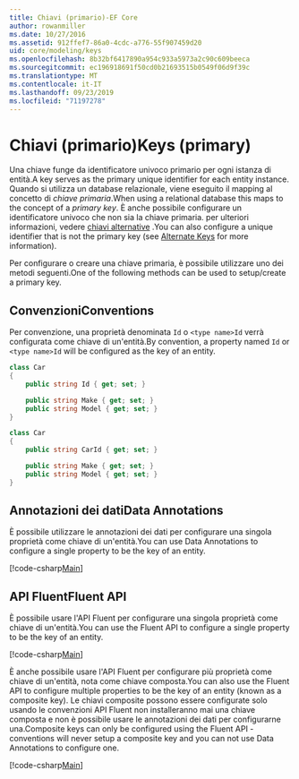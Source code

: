 ```yaml
---
title: Chiavi (primario)-EF Core
author: rowanmiller
ms.date: 10/27/2016
ms.assetid: 912ffef7-86a0-4cdc-a776-55f907459d20
uid: core/modeling/keys
ms.openlocfilehash: 8b32bf6417890a954c933a5973a2c90c609beeca
ms.sourcegitcommit: ec196918691f50cd0b21693515b0549f06d9f39c
ms.translationtype: MT
ms.contentlocale: it-IT
ms.lasthandoff: 09/23/2019
ms.locfileid: "71197278"
---
```

# <a name="keys-primary"></a><span data-ttu-id="5efc8-102">Chiavi (primario)</span><span class="sxs-lookup"><span data-stu-id="5efc8-102">Keys (primary)</span></span>

<span data-ttu-id="5efc8-103">Una chiave funge da identificatore univoco primario per ogni istanza di entità.</span><span class="sxs-lookup"><span data-stu-id="5efc8-103">A key serves as the primary unique identifier for each entity instance.</span></span> <span data-ttu-id="5efc8-104">Quando si utilizza un database relazionale, viene eseguito il mapping al concetto di *chiave primaria*.</span><span class="sxs-lookup"><span data-stu-id="5efc8-104">When using a relational database this maps to the concept of a *primary key*.</span></span> <span data-ttu-id="5efc8-105">È anche possibile configurare un identificatore univoco che non sia la chiave primaria. per ulteriori informazioni, vedere [chiavi alternative](alternate-keys.md) .</span><span class="sxs-lookup"><span data-stu-id="5efc8-105">You can also configure a unique identifier that is not the primary key (see [Alternate Keys](alternate-keys.md) for more information).</span></span> 

<span data-ttu-id="5efc8-106">Per configurare o creare una chiave primaria, è possibile utilizzare uno dei metodi seguenti.</span><span class="sxs-lookup"><span data-stu-id="5efc8-106">One of the following methods can be used to setup/create a primary key.</span></span>

## <a name="conventions"></a><span data-ttu-id="5efc8-107">Convenzioni</span><span class="sxs-lookup"><span data-stu-id="5efc8-107">Conventions</span></span>

<span data-ttu-id="5efc8-108">Per convenzione, una proprietà denominata `Id` o `<type name>Id` verrà configurata come chiave di un'entità.</span><span class="sxs-lookup"><span data-stu-id="5efc8-108">By convention, a property named `Id` or `<type name>Id` will be configured as the key of an entity.</span></span>

<!-- [!code-csharp[Main](samples/core/Modeling/Conventions/KeyId.cs?highlight=3)] -->
``` csharp
class Car
{
    public string Id { get; set; }

    public string Make { get; set; }
    public string Model { get; set; }
}
```

<!-- [!code-csharp[Main](samples/core/Modeling/Conventions/KeyTypeNameId.cs?highlight=3)] -->
``` csharp
class Car
{
    public string CarId { get; set; }

    public string Make { get; set; }
    public string Model { get; set; }
}
```

## <a name="data-annotations"></a><span data-ttu-id="5efc8-109">Annotazioni dei dati</span><span class="sxs-lookup"><span data-stu-id="5efc8-109">Data Annotations</span></span>

<span data-ttu-id="5efc8-110">È possibile utilizzare le annotazioni dei dati per configurare una singola proprietà come chiave di un'entità.</span><span class="sxs-lookup"><span data-stu-id="5efc8-110">You can use Data Annotations to configure a single property to be the key of an entity.</span></span>

[!code-csharp[Main](../../../samples/core/Modeling/DataAnnotations/KeySingle.cs?highlight=13)]

## <a name="fluent-api"></a><span data-ttu-id="5efc8-111">API Fluent</span><span class="sxs-lookup"><span data-stu-id="5efc8-111">Fluent API</span></span>

<span data-ttu-id="5efc8-112">È possibile usare l'API Fluent per configurare una singola proprietà come chiave di un'entità.</span><span class="sxs-lookup"><span data-stu-id="5efc8-112">You can use the Fluent API to configure a single property to be the key of an entity.</span></span>

[!code-csharp[Main](../../../samples/core/Modeling/FluentAPI/KeySingle.cs?highlight=11,12)]

<span data-ttu-id="5efc8-113">È anche possibile usare l'API Fluent per configurare più proprietà come chiave di un'entità, nota come chiave composta.</span><span class="sxs-lookup"><span data-stu-id="5efc8-113">You can also use the Fluent API to configure multiple properties to be the key of an entity (known as a composite key).</span></span> <span data-ttu-id="5efc8-114">Le chiavi composite possono essere configurate solo usando le convenzioni API Fluent non installeranno mai una chiave composta e non è possibile usare le annotazioni dei dati per configurarne una.</span><span class="sxs-lookup"><span data-stu-id="5efc8-114">Composite keys can only be configured using the Fluent API - conventions will never setup a composite key and you can not use Data Annotations to configure one.</span></span>

[!code-csharp[Main](../../../samples/core/Modeling/FluentAPI/KeyComposite.cs?highlight=11,12)]
